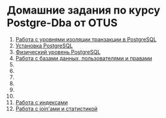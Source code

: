 # Домашние задания по курсу Postgre-Dba от OTUS

01. [Работа с уровнями изоляции транзакции в PostgreSQL](01-isolation-levels.md)
02. [Установка PostgreSQL](02-installing-postgresql.md)
03. [Физический уровень PostgreSQL](03-physical-level.md)
04. [Работа с базами данных, пользователями и правами](04-db-roles-users-rights.md)
05.
06.
07.
08.
09.
10.
11. [Работа с индексами](11-indexes.md)
12. [Работа с join'ами и статистикой](12-joins.md)